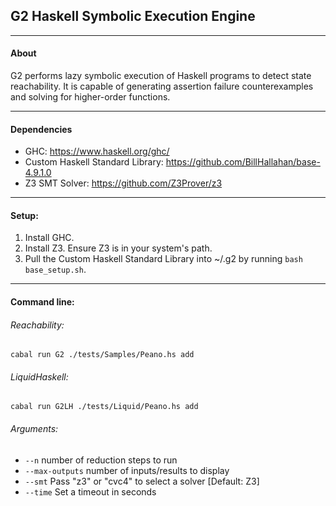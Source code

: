 ## G2 Haskell Symbolic Execution Engine
---
#### About
G2 performs lazy symbolic execution of Haskell programs to detect state reachability.
It is capable of generating assertion failure counterexamples and solving for higher-order functions.

---

#### Dependencies
* GHC: https://www.haskell.org/ghc/
* Custom Haskell Standard Library: https://github.com/BillHallahan/base-4.9.1.0
* Z3 SMT Solver: https://github.com/Z3Prover/z3

---
#### Setup:
1) Install GHC.
2) Install Z3.  Ensure Z3 is in your system's path.
3) Pull the Custom Haskell Standard Library into ~/.g2 by running `bash base_setup.sh`.

---
#### Command line:

###### Reachability:

`cabal run G2 ./tests/Samples/Peano.hs add`

###### LiquidHaskell:

`cabal run G2LH ./tests/Liquid/Peano.hs add`

###### Arguments:

* `--n` number of reduction steps to run
* `--max-outputs` number of inputs/results to display
* `--smt` Pass "z3" or "cvc4" to select a solver [Default: Z3]
* `--time` Set a timeout in seconds